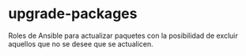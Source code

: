 # upgrade-packages
Roles de Ansible para actualizar paquetes con la posibilidad de excluir aquellos que no se desee que se actualicen.
